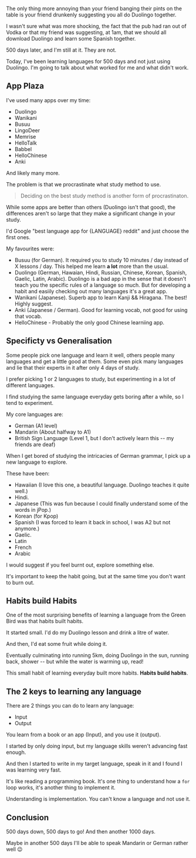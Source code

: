 The only thing more annoying than your friend banging their pints on the table is your friend drunkenly suggesting you all do Duolingo together.

I wasn't sure what was more shocking, the fact that the pub had ran out of Vodka or that my friend was suggesting, at 1am, that we should all download Duolingo and learn some Spanish together.

500 days later, and I'm still at it. They are not.

Today, I've been learning languages for 500 days and not just using Duolingo. I'm going to talk about what worked for me and what didn't work.

## App Plaza

I've used many apps over my time:
* Duolingo
* Wanikani
* Busuu
* LingoDeer
* Memrise
* HelloTalk
* Babbel
* HelloChinese
* Anki

And likely many more.

The problem is that we procrastinate what study method to use.

> Deciding on the best study method is another form of procrastinaton.

While some apps are better than others (Duolingo isn't that good), the differences aren't so large that they make a significant change in your study.

I'd Google "best language app for {LANGUAGE} reddit" and just choose the first ones.

My favourites were:
* Busuu (for German). It required you to study 10 minutes / day instead of X lessons / day. This helped me learn **a lot** more than the usual.
* Duolingo (German, Hawaian, Hindi, Russian, Chinese, Korean, Spanish, Gaelic, Latin, Arabic). Duolingo is a bad app in the sense that it doesn't teach you the specific rules of a language so much. But for developing a habit and easiily checking out many languages it's a great app.
* Wanikani (Japanese). Superb app to learn Kanji && Hiragana. The best! Highly suggest.
* Anki (Japanese / German). Good for learning vocab, not good for using that vocab.
* HelloChinese - Probably the only good Chinese learniing app.

## Specificty vs Generalisation

Some people pick one language and learn it well, others people many languages and get a little good at them. Some even pick many languages and lie that their experts in it after only 4 days of study.

I prefer picking 1 or 2 languages to study, but experimenting in a lot of different languages. 

I find studying the same language everyday gets boring after a while, so I tend to experiment.

My core languages are:
* German (A1 level)
* Mandarin (About halfway to A1)
* British Sign Language (Level 1, but I don't actively learn this -- my friends are deaf)

When I get bored of studying the intricacies of German grammar, I pick up a new language to explore.

These have been:
* Hawaiian (I love this one, a beautiful language. Duolingo teaches it quite well.)
* Hindi.
* Japanese (This was fun because I could finally understand some of the words in jPop.)
* Korean (for Kpop)
* Spanish (I was forced to learn it back in school, I was A2 but not anymore.)
* Gaelic.
* Latin
* French
* Arabic

I would suggest if you feel burnt out, explore something else. 

It's important to keep the habit going, but at the same time you don't want to burn out.

## Habits build Habits

One of the most surprising benefits of learning a language from the Green Bird was that habits built habits. 

It started small. I'd do my Duolingo lesson and drink a litre of water.

And then, I'd eat some fruit while doing it.

Eventually culminating into running 5km, doing Duolingo in the sun, running back, shower -- but while the water is warming up, read!

This small habit of learning everyday built more habits. **Habits build habits**.

## The 2 keys to learning any language

There are 2 things you can do to learn any language:
* Input
* Output

You learn from a book or an app (Input), and you use it (output).

I started by only doing input, but my language skills weren't advancing fast enough.

And then I started to write in my target language, speak in it and I found I was learning very fast.

It's like reading a programming book. It's one thing to understand how a `for` loop works, it's another thing to implement it.

Understanding is implementation. You can't know a language and not use it.

## Conclusion

500 days down, 500 days to go! And then another 1000 days.

Maybe in another 500 days I'll be able to speak Mandarin or German rather well 😉
